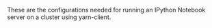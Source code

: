 These are the configurations needed for running an IPython Notebook
server on a cluster using yarn-client.

